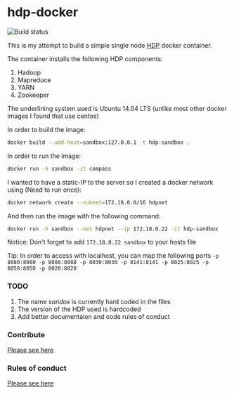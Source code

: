 # hdp-docker

![Build status](https://api.travis-ci.org/milonimrod/hdp-docker.svg?branch=master "travis-ci build status")

This is my attempt to build a simple single node [HDP](https://hortonworks.com/products/data-center/hdp/) docker container.

The container installs the following HDP components:
1. Hadoop
1. Mapreduce
1. YARN
1. Zookeeper

The underlining system used is Ubuntu 14.04 LTS (unlike most other docker images I found that use centos)

In order to build the image:
```bash
docker build --add-host=sandbox:127.0.0.1 -t hdp-sandbox .
```

In order to run the image:
```bash
docker run -h sandbox -it compass
```

I wanted to have a static-IP to the server so I created a docker network using (Need to run once):

```bash
docker network create --subnet=172.18.0.0/16 hdpnet
```

And then run the image with the following command:
```bash
docker run -h sandbox --net hdpnet --ip 172.18.0.22 -it hdp-sandbox
```
Notice: Don't forget to add `172.18.0.22 sandbox` to your hosts file

Tip: In order to access with localhost, you can map the following ports `-p 8080:8080 -p 8088:8088 -p 8030:8030 -p 8141:8141 -p 8025:8025 -p 8050:8050 -p 8020:8020`

### TODO
1. The name _sandox_ is currently hard coded in the files
1. The version of the HDP used is hardcoded
1. Add better documentaion and code rules of conduct

### Contribute
[Please see here](CONTRIBUTING.md)

### Rules of conduct
[Please see here](CODE_OF_CONDUCT.md)  

